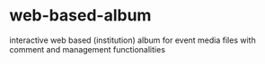 # web-based-album
interactive web based (institution) album for event media files with comment and  management functionalities
